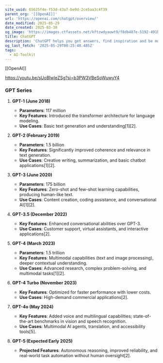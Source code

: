 ```yaml
---
site_uuid: 65625f4e-f53d-43a7-be9d-2ce5aa3c4f39
parent_org: '[[OpenAI]]'
url: 'https://openai.com/chatgpt/overview/'
date_modified: 2025-05-29
date_created: 2025-03-30
og_image: 'https://images.ctfassets.net/kftzwdyauwt9/f8db487e-5192-491b-ab9a74c60a07/cdb9f0ca4c4e06223141a32b7a987c05/overview-og-16x9.png?w=1600&h=900&fit=fill'
title: ChatGPT
description: 'ChatGPT helps you get answers, find inspiration and be more productive. It is free to use and easy to try. Just ask and ChatGPT can help with writing, learning, brainstorming and more.'
og_last_fetch: '2025-05-29T00:25:48.485Z'
tags:
  - AI-Toolkit
---
```


[[OpenAI]]

https://youtu.be/sUoBIwleZSg?si=b3PW3VBeSoWuwyY4

### **GPT Series**
1. **GPT-1 (June 2018)**  
   - **Parameters**: 117 million  
   - **Key Features**: Introduced the transformer architecture for language modeling.  
   - **Use Cases**: Basic text generation and understanding[1][2].

2. **GPT-2 (February 2019)**  
   - **Parameters**: 1.5 billion  
   - **Key Features**: Significantly improved coherence and relevance in text generation.  
   - **Use Cases**: Creative writing, summarization, and basic chatbot applications[1][2].

3. **GPT-3 (June 2020)**  
   - **Parameters**: 175 billion  
   - **Key Features**: Zero-shot and few-shot learning capabilities, producing human-like text.  
   - **Use Cases**: Content creation, coding assistance, and conversational AI[1][2].

4. **GPT-3.5 (December 2022)**  
   - **Key Features**: Enhanced conversational abilities over GPT-3.  
   - **Use Cases**: Customer support, virtual assistants, and interactive applications[2].

5. **GPT-4 (March 2023)**  
   - **Parameters**: 1.5 trillion  
   - **Key Features**: Multimodal capabilities (text and image processing), deeper contextual understanding.  
   - **Use Cases**: Advanced research, complex problem-solving, and multimodal tasks[1][2].

6. **GPT-4 Turbo (November 2023)**  
   - **Key Features**: Optimized for faster performance with lower costs.  
   - **Use Cases**: High-demand commercial applications[2].

7. **GPT-4o (May 2024)**  
   - **Key Features**: Added voice and multilingual capabilities; state-of-the-art benchmarks in vision and speech recognition.  
   - **Use Cases**: Multimodal AI agents, translation, and accessibility tools[5].

8. **GPT-5 (Expected Early 2025)**  
   - **Projected Features**: Autonomous reasoning, improved reliability, and real-world task automation without human oversight[2].
